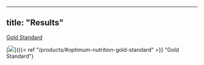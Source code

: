 
---
title: "Results"
---

<form method="get">
    <a href="/products/#optimum-nutrition-gold-standard" class="button">Gold Standard</a>
</form>

[![](/images/optimum-gold.jpg)]({{< ref "/products/#optimum-nutrition-gold-standard" >}} "Gold Standard")
